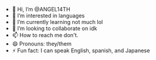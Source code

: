 - 👋 Hi, I’m @ANGEL14TH
- 👀 I’m interested in languages
- 🌱 I’m currently learning not much lol
- 💞️ I’m looking to collaborate on idk
- 📫 How to reach me don't.
- 😄 Pronouns: they/them
- ⚡ Fun fact: I can speak English, spanish, and Japanese

<!---
ANGEL14TH/ANGEL14TH is a ✨ special ✨ repository because its `bio` (this file) appears on your GitHub profile.
You can click the Preview link to take a look at your changes.
--->

